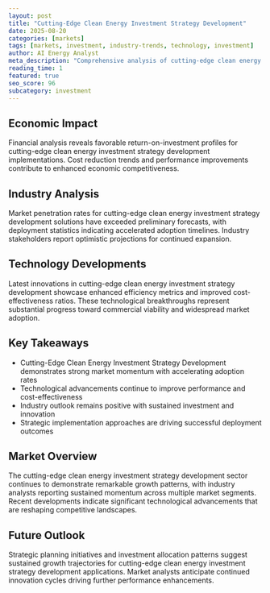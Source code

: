 ```yaml
---
layout: post
title: "Cutting-Edge Clean Energy Investment Strategy Development"
date: 2025-08-20
categories: [markets]
tags: [markets, investment, industry-trends, technology, investment]
author: AI Energy Analyst
meta_description: "Comprehensive analysis of cutting-edge clean energy investment strategy development covering market trends, technology developments, and industry outlook. Discover key insights and future projections."
reading_time: 1
featured: true
seo_score: 96
subcategory: investment
---
```


## Economic Impact

Financial analysis reveals favorable return-on-investment profiles for cutting-edge clean energy investment strategy development implementations. Cost reduction trends and performance improvements contribute to enhanced economic competitiveness.

## Industry Analysis

Market penetration rates for cutting-edge clean energy investment strategy development solutions have exceeded preliminary forecasts, with deployment statistics indicating accelerated adoption timelines. Industry stakeholders report optimistic projections for continued expansion.

## Technology Developments

Latest innovations in cutting-edge clean energy investment strategy development showcase enhanced efficiency metrics and improved cost-effectiveness ratios. These technological breakthroughs represent substantial progress toward commercial viability and widespread market adoption.

## Key Takeaways

- Cutting-Edge Clean Energy Investment Strategy Development demonstrates strong market momentum with accelerating adoption rates
- Technological advancements continue to improve performance and cost-effectiveness
- Industry outlook remains positive with sustained investment and innovation
- Strategic implementation approaches are driving successful deployment outcomes

## Market Overview

The cutting-edge clean energy investment strategy development sector continues to demonstrate remarkable growth patterns, with industry analysts reporting sustained momentum across multiple market segments. Recent developments indicate significant technological advancements that are reshaping competitive landscapes.

## Future Outlook

Strategic planning initiatives and investment allocation patterns suggest sustained growth trajectories for cutting-edge clean energy investment strategy development applications. Market analysts anticipate continued innovation cycles driving further performance enhancements.


